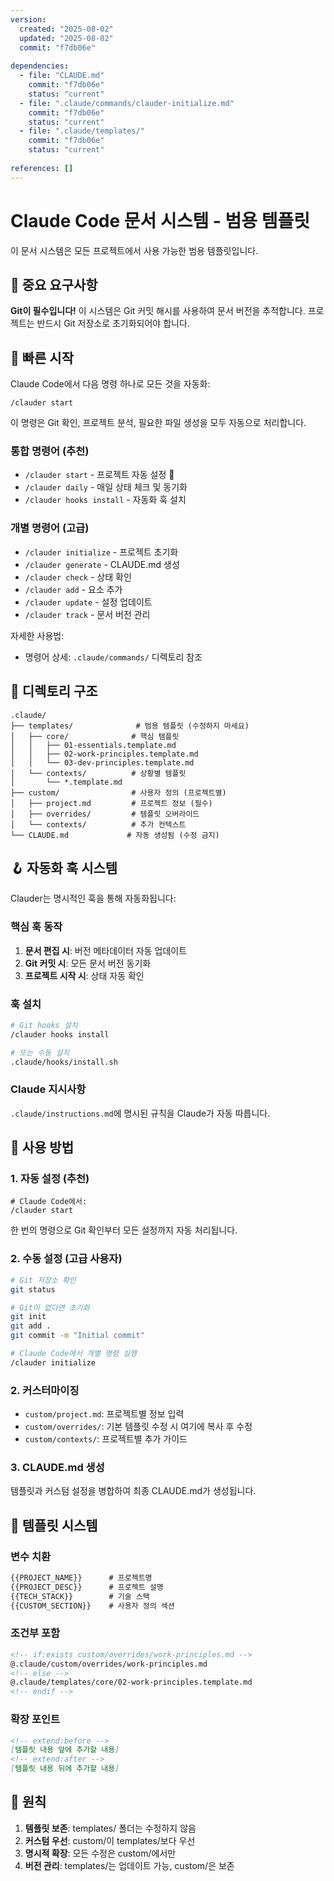 ```yaml
---
version:
  created: "2025-08-02"
  updated: "2025-08-02"
  commit: "f7db06e"
  
dependencies:
  - file: "CLAUDE.md"
    commit: "f7db06e"
    status: "current"
  - file: ".claude/commands/clauder-initialize.md"
    commit: "f7db06e"
    status: "current"
  - file: ".claude/templates/"
    commit: "f7db06e"
    status: "current"
    
references: []
---
```


# Claude Code 문서 시스템 - 범용 템플릿

이 문서 시스템은 모든 프로젝트에서 사용 가능한 범용 템플릿입니다.

## 🚨 중요 요구사항

**Git이 필수입니다!** 이 시스템은 Git 커밋 해시를 사용하여 문서 버전을 추적합니다.
프로젝트는 반드시 Git 저장소로 초기화되어야 합니다.

## 🚀 빠른 시작

Claude Code에서 다음 명령 하나로 모든 것을 자동화:
```
/clauder start
```

이 명령은 Git 확인, 프로젝트 분석, 필요한 파일 생성을 모두 자동으로 처리합니다.

### 통합 명령어 (추천)
- `/clauder start` - 프로젝트 자동 설정 🊕
- `/clauder daily` - 매일 상태 체크 및 동기화
- `/clauder hooks install` - 자동화 훅 설치

### 개별 명령어 (고급)
- `/clauder initialize` - 프로젝트 초기화
- `/clauder generate` - CLAUDE.md 생성
- `/clauder check` - 상태 확인
- `/clauder add` - 요소 추가
- `/clauder update` - 설정 업데이트
- `/clauder track` - 문서 버전 관리

자세한 사용법:
- 명령어 상세: `.claude/commands/` 디렉토리 참조

## 📁 디렉토리 구조
```
.claude/
├── templates/              # 범용 템플릿 (수정하지 마세요)
│   ├── core/              # 핵심 템플릿
│   │   ├── 01-essentials.template.md
│   │   ├── 02-work-principles.template.md
│   │   └── 03-dev-principles.template.md
│   └── contexts/          # 상황별 템플릿
│       └── *.template.md
├── custom/                # 사용자 정의 (프로젝트별)
│   ├── project.md         # 프로젝트 정보 (필수)
│   ├── overrides/         # 템플릿 오버라이드
│   └── contexts/          # 추가 컨텍스트
└── CLAUDE.md             # 자동 생성됨 (수정 금지)
```

## 🪝 자동화 훅 시스템

Clauder는 명시적인 훅을 통해 자동화됩니다:

### 핵심 훅 동작
1. **문서 편집 시**: 버전 메타데이터 자동 업데이트
2. **Git 커밋 시**: 모든 문서 버전 동기화
3. **프로젝트 시작 시**: 상태 자동 확인

### 훅 설치
```bash
# Git hooks 설치
/clauder hooks install

# 또는 수동 설치
.claude/hooks/install.sh
```

### Claude 지시사항
`.claude/instructions.md`에 명시된 규칙을 Claude가 자동 따릅니다.

## 🚀 사용 방법

### 1. 자동 설정 (추천)
```
# Claude Code에서:
/clauder start
```
한 번의 명령으로 Git 확인부터 모든 설정까지 자동 처리됩니다.

### 2. 수동 설정 (고급 사용자)
```bash
# Git 저장소 확인
git status

# Git이 없다면 초기화
git init
git add .
git commit -m "Initial commit"

# Claude Code에서 개별 명령 실행
/clauder initialize
```

### 2. 커스터마이징
- `custom/project.md`: 프로젝트별 정보 입력
- `custom/overrides/`: 기본 템플릿 수정 시 여기에 복사 후 수정
- `custom/contexts/`: 프로젝트별 추가 가이드

### 3. CLAUDE.md 생성
템플릿과 커스텀 설정을 병합하여 최종 CLAUDE.md가 생성됩니다.

## 🔧 템플릿 시스템

### 변수 치환
```markdown
{{PROJECT_NAME}}      # 프로젝트명
{{PROJECT_DESC}}      # 프로젝트 설명
{{TECH_STACK}}        # 기술 스택
{{CUSTOM_SECTION}}    # 사용자 정의 섹션
```

### 조건부 포함
```markdown
<!-- if:exists custom/overrides/work-principles.md -->
@.claude/custom/overrides/work-principles.md
<!-- else -->
@.claude/templates/core/02-work-principles.template.md
<!-- endif -->
```

### 확장 포인트
```markdown
<!-- extend:before -->
[템플릿 내용 앞에 추가할 내용]
<!-- extend:after -->
[템플릿 내용 뒤에 추가할 내용]
```

## 📌 원칙
1. **템플릿 보존**: templates/ 폴더는 수정하지 않음
2. **커스텀 우선**: custom/이 templates/보다 우선
3. **명시적 확장**: 모든 수정은 custom/에서만
4. **버전 관리**: templates/는 업데이트 가능, custom/은 보존